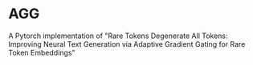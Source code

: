 # AGG
A Pytorch implementation of "Rare Tokens Degenerate All Tokens: Improving Neural Text Generation via Adaptive Gradient Gating for Rare Token Embeddings" 
